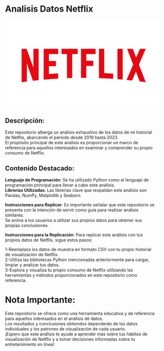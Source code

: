 # **Analisis Datos Netflix**  
<img src="net.png" alt="Netflix" style="margin-top: 2px; margin-bottom: 2px; margin-left: 8px; margin-right: 10px;">


## Descripción:<br>

Este repositorio alberga un análisis exhaustivo de los datos de mi historial de Netflix, abarcando el período desde 2019 hasta 2023. <br> 
El propósito principal de este análisis es proporcionar un marco de referencia para aquellos interesados en examinar y comprender su propio consumo de Netflix.

## Contenido Destacado:<br>
**Lenguaje de Programación**: Se ha utilizado Python como el lenguaje de programación principal para llevar a cabo este análisis.<br>
**Librerías Utilizadas**: Las librerías clave que respaldan este análisis son Pandas, NumPy, Matplotlib y Seaborn.<br>

**Instrucciones para Replicar**: Es importante señalar que este repositorio se presenta con la intención de servir como guía para realizar análisis similares.<br> Se anima a los usuarios a utilizar sus propios datos para obtener sus propias conclusiones.<br>

**Instrucciones para la Replicación**:
Para replicar este análisis con tus propios datos de Netflix, sigue estos pasos:<br>

1-Reemplaza los datos de muestra en formato CSV con tu propio historial de visualización de Netflix.<br>
2-Utiliza las bibliotecas Python mencionadas anteriormente para cargar, limpiar y analizar tus datos.<br>
3-Explora y visualiza tu propio consumo de Netflix utilizando las herramientas y métodos proporcionados en este repositorio como referencia.<br>

# Nota Importante:<br>
Este repositorio se ofrece como una herramienta educativa y de referencia para aquellos interesados en el análisis de datos.<br> Los resultados y conclusiones obtenidos dependerán de los datos individuales y los patrones de visualización de cada usuario.<br> ¡Espero que este análisis te ayude a aprender más sobre tus hábitos de visualización de Netflix y a tomar decisiones informadas sobre tu entretenimiento en línea!




